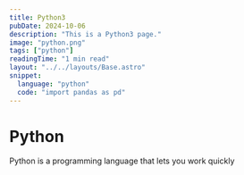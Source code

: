 ```yaml
---
title: Python3
pubDate: 2024-10-06
description: "This is a Python3 page."
image: "python.png"
tags: ["python"]
readingTime: "1 min read"
layout: "../../layouts/Base.astro"
snippet:
  language: "python"
  code: "import pandas as pd"
---
```


# Python
Python is a programming language that lets you work quickly
